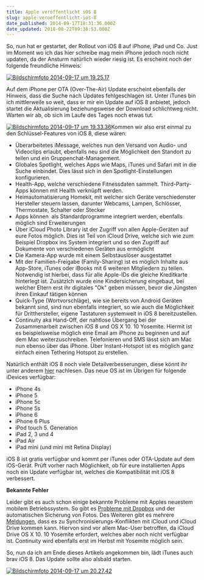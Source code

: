 ```yaml
---
title: Apple veröffentlicht iOS 8
slug: apple-veroeffentlicht-ios-8
date_published: 2014-09-17T18:31:36.000Z
date_updated: 2018-08-22T09:38:53.000Z
---
```


So, nun hat er gestartet, der Rollout von iOS 8 auf iPhone, iPad und Co. Just im Moment wo ich das hier schreibe mag mein iPhone jedoch noch nicht updaten, da der Ansturm natürlich wieder riesig ist. Es erscheint noch der folgende freundliche Hinweis:

[![Bildschirmfoto 2014-09-17 um 19.25.17](//picdump.thafaker.de/2014/09/Bildschirmfoto-2014-09-17-um-19.25.17-580x291.png)](__GHOST_URL__/apple-veroeffentlicht-ios-8/bildschirmfoto-2014-09-17-um-19-25-17/)

Auf dem iPhone per OTA (Over-The-Air) Update erscheint ebenfalls der Hinweis, dass die Suche nach Updates fehlgeschlagen ist. Unter iTunes bin ich mittlerweile so weit, dass er mir ein Update auf iOS 8 anbietet, jedoch startet die Aktualisierung beziehungsweise der Download schlichtweg nicht. Warten wir ab, ob sich im Laufe des Tages noch etwas tut.

[![Bildschirmfoto 2014-09-17 um 19.33.36](//picdump.thafaker.de/2014/09/Bildschirmfoto-2014-09-17-um-19.33.36-580x258.png)](__GHOST_URL__/apple-veroeffentlicht-ios-8/bildschirmfoto-2014-09-17-um-19-33-36/)Kommen wir also erst einmal zu den Schlüssel-Features von iOS 8, diese wären:

- Überarbeitetes iMessage, welches nun den Versand von Audio- und Videoclips erlaubt, ebenfalls neu sind die Möglichkeit den Standort zu teilen und ein Gruppenchat-Management.
- Globales Spotlight, welches Apps wie Maps, iTunes und Safari mit in die Suche einbindet. Dies lässt sich in den Spotlight-Einstellungen konfigurieren.
- Health-App, welche verschiedene Fitnessdaten sammelt. Third-Party-Apps können mit Health verknüpft werden.
- Heimautomatisierung Homekit, mit welcher sich Geräte verschiedenster Hersteller steuern lassen, darunter Webcams, Lampen, Schlösser, Thermostate, Schalter oder Stecker
- Apps können  als Standardprogramme integriert werden, ebenfalls möglich sind Erweiterungen
- Über iCloud Photo Library ist der Zugriff von allen Apple-Geräten auf eure Fotos möglich. Dies ist Teil von iCloud Drive, welche sich wie zum Beispiel Dropbox ins System integriert und so den Zugriff auf Dokumente von verschiedenen Geräten aus ermöglicht
- Die Kamera-App wurde mit einem Selbstauslöser ausgestattet
- Mit der Familien-Freigabe (Family-Sharing) ist es möglich Inhalte aus App-Store, iTunes oder iBooks mit 6 weiteren Mitgliedern zu teilen. Notwendig ist hierbei, dass für alle Apple-IDs die gleiche Kreditkarte hinterlegt ist. Zusätzlch wurde eine Kindersicherung eingebaut, bei welcher Eltern erst ihr digitales "Ok" geben müssen, bevor die Jüngsten ihren Einkauf tätigen können
- Quick-Type (Wortvorschläge), wie sie bereits von Android Geräten bekannt sind, sind nun ebenfalls integriert, so wie auch die Möglichkeit für Dritthersteller, eigene Tastaturen systemweit in iOS 8 bereitzustellen.
- Continuity aka Hand-Off, der nahtlose Übergang bei der Zusammenarbeit zwischen iOS 8 und OS X 10. 10 Yosemite. Hiermit ist es beispielsweise möglich eine Email am iPhone zu beginnen und auf dem Mac weiterzuschreiben. Telefonieren und SMS lässt sich am Mac nun ebenso über das iPhone. Über Instant-Hotspot ist es möglich ganz einfach einen Tethering Hotspot zu erstellen.

Natürlich enthält iOS 8 noch viele Detailverbesserungen, diese könnt ihr unter anderem [hier](http://www.macrumors.com/roundup/ios-8-features/) nachlesen. Das neue OS ist im Übrigen für folgende iDevices verfügbar:

- iPhone 4s
- iPhone 5
- iPhone 5c
- iPhone 5s
- iPhone 6
- iPhone 6 Plus
- iPod touch 5. Generation
- iPad 2, 3 und 4
- iPad Air
- iPad mini (und mini mit Retina Display)

iOS 8 ist gratis verfügbar und kommt per iTunes oder OTA-Update auf dem iOS-Gerät. Prüft vorher nach Möglichkeit, ob für eure installierten Apps noch ein Update verfügbar ist, welches die Kompatibilität mit iOS 8 verbessert.

**Bekannte Fehler**

Leider gibt es auch schon einige bekannte Probleme mit Apples neuestem mobilem Betriebssystem. So gibt es [Probleme mit Dropbox](https://www.dropbox.com/de/help/6638) und der automatischen Sicherung von Fotos. Des Weiteren gibt es mehrere [Meldungen](http://www.ifun.de/auf-icloud-drive-aktualisieren-ios-8-os-x-66361/), dass es zu Synchronisierungs-Konflikten mit iCloud und iCloud Drive kommen kann. Hiervon sind vor allem Mac-User betroffen, da iCloud Drive OS X 10. 10 Yosemite erfordert, welches aber noch nicht verfügbar ist. Continuity wird ebenfalls erst im Herbst mit Yosemite möglich sein.

So, nun da ich am Ende dieses Artikels angekommen bin, lädt iTunes auch brav iOS 8. Das Update sollte also alsbald starten.

[![Bildschirmfoto 2014-09-17 um 20.27.42](//picdump.thafaker.de/2014/09/Bildschirmfoto-2014-09-17-um-20.27.42-580x32.png)](__GHOST_URL__/apple-veroeffentlicht-ios-8/bildschirmfoto-2014-09-17-um-20-27-42/)
